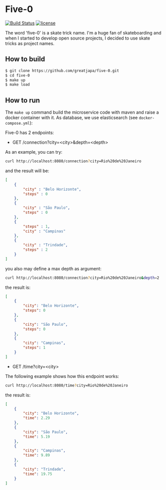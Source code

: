 # Five-0

[![Build Status](https://travis-ci.org/greatjapa/five-0.svg?branch=master)](https://travis-ci.org/greatjapa/five-0)
[![license](https://img.shields.io/github/license/mashape/apistatus.svg?maxAge=2592000)](https://github.com/greatjapa/five-0/blob/master/LICENSE)

The word 'five-0' is a skate trick name. I'm a huge fan of skateboarding and when I started to develop open source projects, I decided to use skate tricks as project names.

## How to build

```sh
$ git clone https://github.com/greatjapa/five-0.git
$ cd five-0
$ make up
$ make load
```

## How to run

The `make up` command build the microservice code with maven and raise a docker container with it. As database, we use elasticsearch (see `docker-compose.yml`):

Five-0 has 2 endpoints:
- GET  /connection?city=\<city\>&depth=\<depth\>

As an example, you can try:
```sh
curl http://localhost:8080/connection?city=Rio%20de%20Janeiro
```
and the result will be:

```json
[
    {
        "city" : "Belo Horizonte",
        "steps" : 0
    },
    {
        "city" : "São Paulo",
        "steps" : 0
    },
    {
        "steps" : 1,
        "city" : "Campinas"
    },
    {
        "city" : "Trindade",
        "steps" : 2
    }
]

```

you also may define a max depth as argument:

```sh
curl http://localhost:8080/connection?city=Rio%20de%20Janeiro&depth=2
```

the result is:

```json
[
    {
        "city": "Belo Horizonte",
        "steps": 0
    },
    {
        "city": "São Paulo",
        "steps": 0
    },
    {
        "city": "Campinas",
        "steps": 1
    }
]
```

- GET  /time?city=\<city\>

The following example shows how this endpoint works:

```sh
curl http://localhost:8080/time?city=Rio%20de%20Janeiro
```

the result is:

```json
[
    {
        "city": "Belo Horizonte",
        "time": 2.29
    },
    {
        "city": "São Paulo",
        "time": 5.19
    },
    {
        "city": "Campinas",
        "time": 9.89
    },
    {
        "city": "Trindade",
        "time": 19.75
    }
]
```